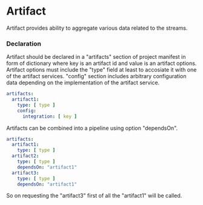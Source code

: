 # Artifact

Artifact provides ability to aggregate various data related to the streams.

### Declaration

Artifact should be declared in a "artifacts" section of project manifest in form of dictionary where key is an artifact id and value is an artifact options.
Artifact options must include the "type" field at least to accosiate it with one of the artifact services.
"config" section includes arbitrary configuration data depending on the implementation of the artifact service.

```yaml
artifacts:
  artifact1:
    type: [ type ]
    config:
      integration: [ key ]
```

Artifacts can be combined into a pipeline using option "dependsOn".

```yaml
artifacts:
  artifact1:
    type: [ type ]
  artifact2:
    type: [ type ]
    dependsOn: "artifact1"
  artifact3:
    type: [ type ]
    dependsOn: "artifact1"
```

So on requesting the "artifact3" first of all the "artifact1" will be called.
